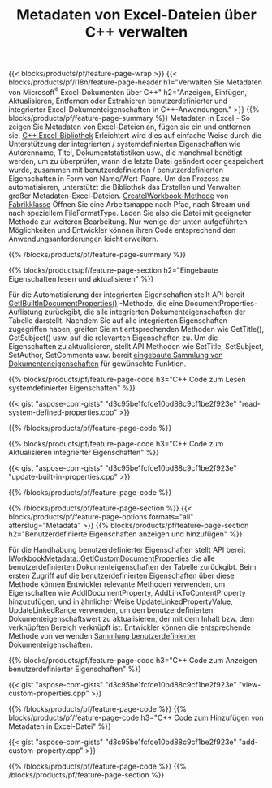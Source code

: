 ﻿---
title: Metadaten von Excel-Dateien über C++ verwalten
url: /de/cpp/metadata/
description: Anzeigen, Hinzufügen, Bearbeiten, Entfernen oder Extrahieren von Metadaten von Excel-Dateien mithilfe der C++-Bibliothek
---
{{< blocks/products/pf/feature-page-wrap >}}
{{< blocks/products/pf/i18n/feature-page-header h1="Verwalten Sie Metadaten von Microsoft<sup>&reg;</sup> Excel-Dokumenten über C++" h2="Anzeigen, Einfügen, Aktualisieren, Entfernen oder Extrahieren benutzerdefinierter und integrierter Excel-Dokumenteigenschaften in C++-Anwendungen." >}}
{{% blocks/products/pf/feature-page-summary %}}
Metadaten in Excel - So zeigen Sie Metadaten von Excel-Dateien an, fügen sie ein und entfernen sie. [C++ Excel-Bibliothek](/cells/cpp/) Erleichtert wird dies auf einfache Weise durch die Unterstützung der integrierten / systemdefinierten Eigenschaften wie Autorenname, Titel, Dokumentstatistiken usw., die manchmal benötigt werden, um zu überprüfen, wann die letzte Datei geändert oder gespeichert wurde, zusammen mit benutzerdefinierten / benutzerdefinierten Eigenschaften in Form von Name/Wert-Paare. Um den Prozess zu automatisieren, unterstützt die Bibliothek das Erstellen und Verwalten großer Metadaten-Excel-Dateien. [CreateIWorkbook-Methode](https://reference.aspose.com/cells/cpp/class/aspose.cells.factory#a93f7282b976d2a001d44198dedaceee8) von [Fabrikklasse](https://reference.aspose.com/cells/cpp/class/aspose.cells.factory) Öffnen Sie eine Arbeitsmappe nach Pfad, nach Stream und nach speziellem FileFormatType. Laden Sie also die Datei mit geeigneter Methode zur weiteren Bearbeitung. Nur wenige der unten aufgeführten Möglichkeiten und Entwickler können ihren Code entsprechend den Anwendungsanforderungen leicht erweitern. 
 
{{% /blocks/products/pf/feature-page-summary %}}

{{% blocks/products/pf/feature-page-section h2="Eingebaute Eigenschaften lesen und aktualisieren" %}}

Für die Automatisierung der integrierten Eigenschaften stellt API bereit [GetIBuiltInDocumentProperties()](https://reference.aspose.com/cells/cpp/class/aspose.cells.metadata.i_workbook_metadata) -Methode, die eine DocumentProperties-Auflistung zurückgibt, die alle integrierten Dokumenteigenschaften der Tabelle darstellt. Nachdem Sie auf alle integrierten Eigenschaften zugegriffen haben, greifen Sie mit entsprechenden Methoden wie GetTitle(), GetSubject() usw. auf die relevanten Eigenschaften zu. Um die Eigenschaften zu aktualisieren, stellt API Methoden wie SetTitle, SetSubject, SetAuthor, SetComments usw. bereit [eingebaute Sammlung von Dokumenteneigenschaften](https://reference.aspose.com/cells/cpp/class/aspose.cells.properties.i_built_in_document_property_collection) für gewünschte Funktion.

{{% blocks/products/pf/feature-page-code h3="C++ Code zum Lesen systemdefinierter Eigenschaften" %}}

{{< gist "aspose-com-gists" "d3c95be1fcfce10bd88c9cf1be2f923e" "read-system-defined-properties.cpp" >}}

{{% /blocks/products/pf/feature-page-code %}}

{{% blocks/products/pf/feature-page-code h3="C++ Code zum Aktualisieren integrierter Eigenschaften" %}}

{{< gist "aspose-com-gists" "d3c95be1fcfce10bd88c9cf1be2f923e" "update-built-in-properties.cpp" >}}

{{% /blocks/products/pf/feature-page-code %}}


{{% /blocks/products/pf/feature-page-section %}}
{{< blocks/products/pf/feature-page-options formats="all" afterslug="Metadata" >}}
{{% blocks/products/pf/feature-page-section h2="Benutzerdefinierte Eigenschaften anzeigen und hinzufügen" %}}

Für die Handhabung benutzerdefinierter Eigenschaften stellt API bereit [IWorkbookMetadata::GetICustomDocumentProperties](https://reference.aspose.com/cells/cpp/class/aspose.cells.metadata.i_workbook_metadata#a69f0226813ce18c03ebc13b8ca691e79) die alle benutzerdefinierten Dokumenteigenschaften der Tabelle zurückgibt. Beim ersten Zugriff auf die benutzerdefinierten Eigenschaften über diese Methode können Entwickler relevante Methoden verwenden, um Eigenschaften wie AddIDocumentProperty, AddLinkToContentProperty hinzuzufügen, und in ähnlicher Weise UpdateLinkedPropertyValue, UpdateLinkedRange verwenden, um den benutzerdefinierten Dokumenteigenschaftswert zu aktualisieren, der mit dem Inhalt bzw. dem verknüpften Bereich verknüpft ist. Entwickler können die entsprechende Methode von verwenden [Sammlung benutzerdefinierter Dokumenteigenschaften](https://reference.aspose.com/cells/cpp/class/aspose.cells.properties.i_custom_document_property_collection).

{{% blocks/products/pf/feature-page-code h3="C++ Code zum Anzeigen benutzerdefinierter Eigenschaften" %}}

{{< gist "aspose-com-gists" "d3c95be1fcfce10bd88c9cf1be2f923e" "view-custom-properties.cpp" >}}

{{% /blocks/products/pf/feature-page-code %}}
{{% blocks/products/pf/feature-page-code h3="C++ Code zum Hinzufügen von Metadaten in Excel-Datei" %}}

{{< gist "aspose-com-gists" "d3c95be1fcfce10bd88c9cf1be2f923e" "add-custom-property.cpp" >}}

{{% /blocks/products/pf/feature-page-code %}}
{{% /blocks/products/pf/feature-page-section %}}